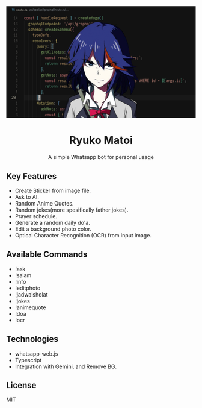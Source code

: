 <div align="center">
  <img src="src/assets/thumbnail.png" alt="thumbnail" />
  <h1>Ryuko Matoi</h1>
  <p>A simple Whatsapp bot for personal usage</p>
</div>

## Key Features

- Create Sticker from image file.
- Ask to AI.
- Random Anime Quotes.
- Random jokes(more spesifically father jokes).
- Prayer schedule.
- Generate a random daily do'a.
- Edit a background photo color.
- Optical Character Recognition (OCR) from input image.

## Available Commands

- !ask
- !salam
- !info
- !editphoto
- !jadwalsholat
- !jokes
- !animequote
- !doa
- !ocr

## Technologies

- whatsapp-web.js
- Typescript
- Integration with Gemini, and Remove BG.

## License

MIT

